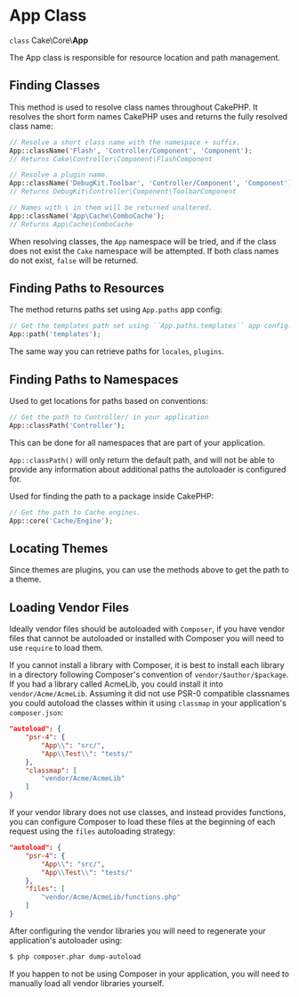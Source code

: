 # App Class

`class` Cake\\Core\\**App**

The App class is responsible for resource location and path management.

## Finding Classes

This method is used to resolve class names throughout CakePHP. It resolves
the short form names CakePHP uses and returns the fully resolved class name:

``` php
// Resolve a short class name with the namespace + suffix.
App::className('Flash', 'Controller/Component', 'Component');
// Returns Cake\Controller\Component\FlashComponent

// Resolve a plugin name.
App::className('DebugKit.Toolbar', 'Controller/Component', 'Component');
// Returns DebugKit\Controller\Component\ToolbarComponent

// Names with \ in them will be returned unaltered.
App::className('App\Cache\ComboCache');
// Returns App\Cache\ComboCache
```

When resolving classes, the `App` namespace will be tried, and if the
class does not exist the `Cake` namespace will be attempted. If both
class names do not exist, `false` will be returned.

## Finding Paths to Resources

The method returns paths set using `App.paths` app config:

``` php
// Get the templates path set using ``App.paths.templates`` app config.
App::path('templates');
```

The same way you can retrieve paths for `locales`, `plugins`.

## Finding Paths to Namespaces

Used to get locations for paths based on conventions:

``` php
// Get the path to Controller/ in your application
App::classPath('Controller');
```

This can be done for all namespaces that are part of your application.

`App::classPath()` will only return the default path, and will not be able to
provide any information about additional paths the autoloader is configured
for.

Used for finding the path to a package inside CakePHP:

``` php
// Get the path to Cache engines.
App::core('Cache/Engine');
```

## Locating Themes

Since themes are plugins, you can use the methods above to get the path to
a theme.

## Loading Vendor Files

Ideally vendor files should be autoloaded with `Composer`, if you have vendor
files that cannot be autoloaded or installed with Composer you will need to use
`require` to load them.

If you cannot install a library with Composer, it is best to install each library in
a directory following Composer's convention of `vendor/$author/$package`.
If you had a library called AcmeLib, you could install it into
`vendor/Acme/AcmeLib`. Assuming it did not use PSR-0 compatible classnames
you could autoload the classes within it using `classmap` in your
application's `composer.json`:

``` json
"autoload": {
    "psr-4": {
        "App\\": "src/",
        "App\\Test\\": "tests/"
    },
    "classmap": [
        "vendor/Acme/AcmeLib"
    ]
}
```

If your vendor library does not use classes, and instead provides functions, you
can configure Composer to load these files at the beginning of each request
using the `files` autoloading strategy:

``` json
"autoload": {
    "psr-4": {
        "App\\": "src/",
        "App\\Test\\": "tests/"
    },
    "files": [
        "vendor/Acme/AcmeLib/functions.php"
    ]
}
```

After configuring the vendor libraries you will need to regenerate your
application's autoloader using:

``` bash
$ php composer.phar dump-autoload
```

If you happen to not be using Composer in your application, you will need to
manually load all vendor libraries yourself.
